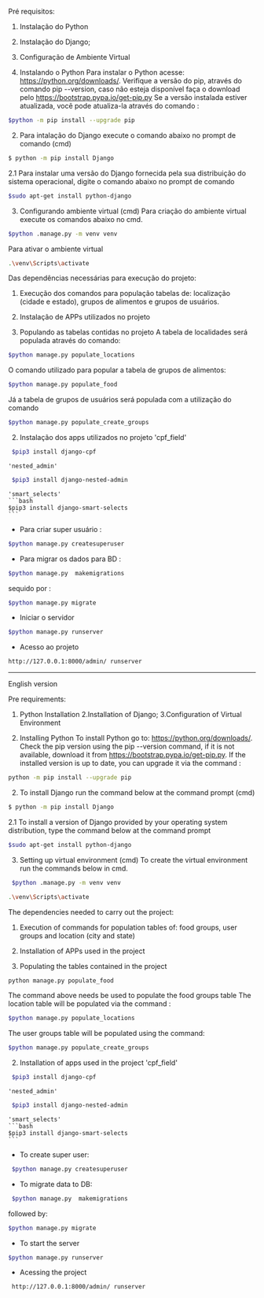 
Pré requisitos:
1. Instalação do Python
2. Instalação do Django;
3. Configuração de Ambiente Virtual


1. Instalando o Python
Para instalar o Python acesse: https://python.org/downloads/. 
Verifique a versão do pip, através do comando pip --version, caso não esteja disponível faça o download pelo https://bootstrap.pypa.io/get-pip.py
Se a versão instalada estiver atualizada, você pode atualiza-la através do comando :
```bash 
$python -m pip install --upgrade pip
```

2. Para intalação do Django execute o comando abaixo no prompt de comando (cmd)
```bash
$ python -m pip install Django
```
2.1 Para  instalar uma versão do Django fornecida pela sua distribuição do sistema operacional, digite o comando abaixo no prompt de comando 
```bash 
$sudo apt-get install python-django
```

3. Configurando ambiente virtual (cmd)
Para criação  do ambiente virtual execute os comandos abaixo no cmd.
```bash
$python .manage.py -m venv venv
```
Para ativar o ambiente virtual
```bash 
.\venv\Scripts\activate
```

Das dependências necessárias para execução  do projeto:
1. Execução dos comandos para população tabelas de: localização (cidade e estado), grupos de alimentos e grupos de usuários.
2. Instalação de APPs utilizados no projeto 

  1. Populando as tabelas contidas no projeto
A tabela de localidades será populada através do comando:
```bash 
$python manage.py populate_locations
```
O comando  utilizado para popular a tabela de grupos de alimentos:
```bash
$python manage.py populate_food
``` 
Já a tabela de grupos de usuários será populada com a utilização do comando 
```bash
$python manage.py populate_create_groups
```
  2. Instalação dos apps utilizados no projeto
    'cpf_field' 
   ```bash
    $pip3 install django-cpf 
   ```
    'nested_admin' 
   ```bash
    $pip3 install django-nested-admin 
   ```
    'smart_selects'
    ```bash
    $pip3 install django-smart-selects 
    ```
    
- Para criar super usuário :
```bash 
$python manage.py createsuperuser
```
- Para migrar os dados para BD :
```bash
$python manage.py  makemigrations
```  
sequido por :
```bash
$python manage.py migrate
```
- Iniciar o servidor 
```bash
$python manage.py runserver
```
- Acesso ao projeto 
```bash 
http://127.0.0.1:8000/admin/ runserver
```

___________________________________________________________________________

English version

Pre requirements:
1. Python Installation
2.Installation of Django;
3.Configuration of Virtual Environment


1. Installing Python
To install Python go to: https://python.org/downloads/.
Check the pip version using the pip --version command, if it is not available, download it from https://bootstrap.pypa.io/get-pip.py. If the installed version is up to date, you can upgrade it via the command :
```bash 
python -m pip install --upgrade pip
```

2. To install Django run the command below at the command prompt (cmd)
```bash
$ python -m pip install Django
```
2.1 To install a version of Django provided by your operating system distribution, type the command below at the command prompt
```bash
$sudo apt-get install python-django
```
3. Setting up virtual environment (cmd)
To create the virtual environment run the commands below in cmd.
```bash
 $python .manage.py -m venv venv 
```

```bash
.\venv\Scripts\activate
```

The dependencies needed to carry out the project:
1. Execution of commands for population tables of: food groups, user groups and location (city and state)
2. Installation of APPs used in the project

  1. Populating the tables contained in the project
 ```bash 
 python manage.py populate_food 
``` 
The command above needs be used to populate the food groups table
The location table will be populated via the command :
```bash
$python manage.py populate_locations
```
The user groups table will be populated using the command:
```bash
$python manage.py populate_create_groups
``` 

  2. Installation of apps used in the project
    'cpf_field' 
   ```bash
    $pip3 install django-cpf 
   ```
    'nested_admin' 
   ```bash
    $pip3 install django-nested-admin 
   ```
    'smart_selects'
    ```bash
    $pip3 install django-smart-selects 
    ```
    
- To create super user:
```bash
 $python manage.py createsuperuser
```
- To migrate data to DB:
```bash
 $python manage.py  makemigrations
```  
followed by:
```bash 
$python manage.py migrate
```
- To start the server
```bash 
$python manage.py runserver
```
-  Acessing the project
```bash 
 http://127.0.0.1:8000/admin/ runserver
```
